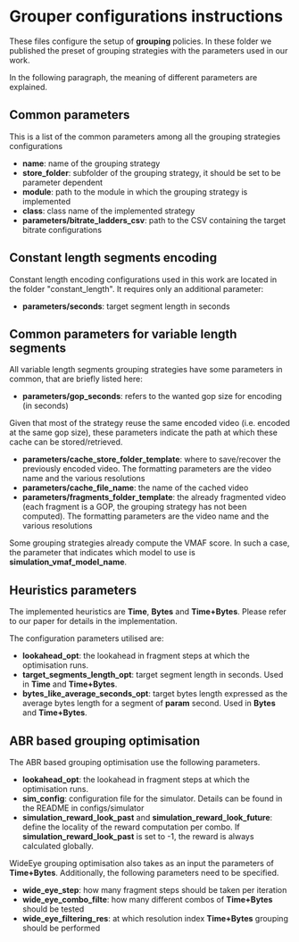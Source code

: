 # Grouper configurations instructions #

These files configure the setup
of __grouping__ policies.
In these folder we published the preset of 
grouping strategies with the parameters used 
in our work.

In the following paragraph, the meaning of 
different parameters are explained.


## Common parameters ##

This is a list of the common parameters
among all the grouping strategies configurations

- **name**: name of the grouping strategy
- **store\_folder**: subfolder of the grouping strategy, it should be set to be parameter dependent
- **module**: path to the module in which the grouping strategy is implemented
- **class**: class name of the implemented strategy
- **parameters/bitrate\_ladders\_csv**: path to the CSV containing the target bitrate configurations

## Constant length segments encoding ##

Constant length encoding configurations used in this work are located in the folder "constant\_length".
It requires only an additional parameter:

- **parameters/seconds**: target segment length in seconds


## Common parameters for variable length segments ##

All variable length segments grouping strategies have some 
parameters in common, that are briefly listed here:

- **parameters/gop\_seconds**: refers to the wanted gop size for encoding (in seconds)

Given that most of the strategy reuse the same encoded video (i.e. encoded at the same
gop size), these parameters indicate the path at which these cache can be stored/retrieved.
- **parameters/cache\_store\_folder\_template**: where to save/recover the previously encoded video. The
formatting parameters are the video name and the various resolutions
- **parameters/cache\_file\_name**: the name of the cached video
- **parameters/fragments\_folder\_template**: the already fragmented video (each fragment is a GOP, the grouping
strategy has not been computed).  The formatting parameters are the video name and the various resolutions


Some grouping strategies already compute the VMAF score.
In such a case, the parameter that indicates which model to use is **simulation\_vmaf\_model\_name**.


## Heuristics parameters ##

The implemented heuristics are __Time__, __Bytes__ and __Time+Bytes__. Please refer to our
paper for details in the implementation.

The configuration parameters utilised are:

- **lookahead\_opt**: the lookahead in fragment steps at which the optimisation runs.
- **target\_segments\_length\_opt**: target segment length in seconds. Used in __Time__ and __Time+Bytes__.
- **bytes\_like\_average\_seconds\_opt**: target bytes length expressed as the average bytes length for a segment of **param** second. 
Used in __Bytes__ and __Time+Bytes__.


## ABR based grouping optimisation ##

The ABR based grouping optimisation use the following parameters.

- **lookahead\_opt**: the lookahead in fragment steps at which the optimisation runs.
- **sim\_config**: configuration file for the simulator. Details can be found in the README in configs/simulator
- **simulation\_reward\_look\_past** and  **simulation\_reward\_look\_future**: define the locality of the reward computation per combo. If **simulation\_reward\_look\_past** is set to -1, the reward is always calculated globally.

WideEye grouping optimisation also takes as an input the parameters of __Time+Bytes__.
Additionally, the following parameters need to be specified.


- **wide\_eye\_step**: how many fragment steps should be taken per iteration
- **wide\_eye\_combo\_filte**: how many different combos of __Time+Bytes__ should be tested
- **wide\_eye\_filtering\_res**: at which resolution index __Time+Bytes__ grouping should be performed

